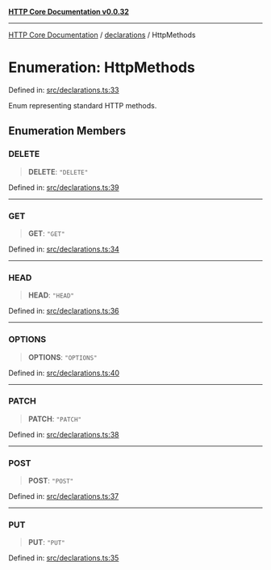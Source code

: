 [**HTTP Core Documentation v0.0.32**](../../README.md)

***

[HTTP Core Documentation](../../modules.md) / [declarations](../README.md) / HttpMethods

# Enumeration: HttpMethods

Defined in: [src/declarations.ts:33](https://github.com/stonemjs/http-core/blob/680e946aeb5100b42b4836417719aba730586478/src/declarations.ts#L33)

Enum representing standard HTTP methods.

## Enumeration Members

### DELETE

> **DELETE**: `"DELETE"`

Defined in: [src/declarations.ts:39](https://github.com/stonemjs/http-core/blob/680e946aeb5100b42b4836417719aba730586478/src/declarations.ts#L39)

***

### GET

> **GET**: `"GET"`

Defined in: [src/declarations.ts:34](https://github.com/stonemjs/http-core/blob/680e946aeb5100b42b4836417719aba730586478/src/declarations.ts#L34)

***

### HEAD

> **HEAD**: `"HEAD"`

Defined in: [src/declarations.ts:36](https://github.com/stonemjs/http-core/blob/680e946aeb5100b42b4836417719aba730586478/src/declarations.ts#L36)

***

### OPTIONS

> **OPTIONS**: `"OPTIONS"`

Defined in: [src/declarations.ts:40](https://github.com/stonemjs/http-core/blob/680e946aeb5100b42b4836417719aba730586478/src/declarations.ts#L40)

***

### PATCH

> **PATCH**: `"PATCH"`

Defined in: [src/declarations.ts:38](https://github.com/stonemjs/http-core/blob/680e946aeb5100b42b4836417719aba730586478/src/declarations.ts#L38)

***

### POST

> **POST**: `"POST"`

Defined in: [src/declarations.ts:37](https://github.com/stonemjs/http-core/blob/680e946aeb5100b42b4836417719aba730586478/src/declarations.ts#L37)

***

### PUT

> **PUT**: `"PUT"`

Defined in: [src/declarations.ts:35](https://github.com/stonemjs/http-core/blob/680e946aeb5100b42b4836417719aba730586478/src/declarations.ts#L35)
